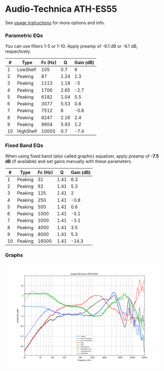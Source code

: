 # Audio-Technica ATH-ES55
See [usage instructions](https://github.com/jaakkopasanen/AutoEq#usage) for more options and info.

### Parametric EQs
You can use filters 1-5 or 1-10. Apply preamp of -6.1 dB or -6.1 dB, respectively.

|   # | Type      |   Fc (Hz) |    Q |   Gain (dB) |
|-----|-----------|-----------|------|-------------|
|   1 | LowShelf  |       105 | 0.7  |         6   |
|   2 | Peaking   |        87 | 1.24 |         1.3 |
|   3 | Peaking   |      1113 | 1.18 |        -5   |
|   4 | Peaking   |      1706 | 2.65 |        -2.7 |
|   5 | Peaking   |      6182 | 1.04 |         5.5 |
|   6 | Peaking   |      3077 | 5.53 |         0.6 |
|   7 | Peaking   |      7512 | 6    |        -0.6 |
|   8 | Peaking   |      8247 | 2.16 |         2.4 |
|   9 | Peaking   |      9604 | 5.93 |         1.2 |
|  10 | HighShelf |     10000 | 0.7  |        -7.4 |

### Fixed Band EQs
When using fixed band (also called graphic) equalizer, apply preamp of **-7.5 dB** (if available) and set gains manually with these parameters.

|   # | Type    |   Fc (Hz) |    Q |   Gain (dB) |
|-----|---------|-----------|------|-------------|
|   1 | Peaking |        31 | 1.41 |         6.3 |
|   2 | Peaking |        62 | 1.41 |         5.3 |
|   3 | Peaking |       125 | 1.41 |         2   |
|   4 | Peaking |       250 | 1.41 |        -0.8 |
|   5 | Peaking |       500 | 1.41 |         0.6 |
|   6 | Peaking |      1000 | 1.41 |        -5.1 |
|   7 | Peaking |      2000 | 1.41 |        -3.1 |
|   8 | Peaking |      4000 | 1.41 |         3.5 |
|   9 | Peaking |      8000 | 1.41 |         5.3 |
|  10 | Peaking |     16000 | 1.41 |       -14.3 |

### Graphs
![](./Audio-Technica%20ATH-ES55.png)
